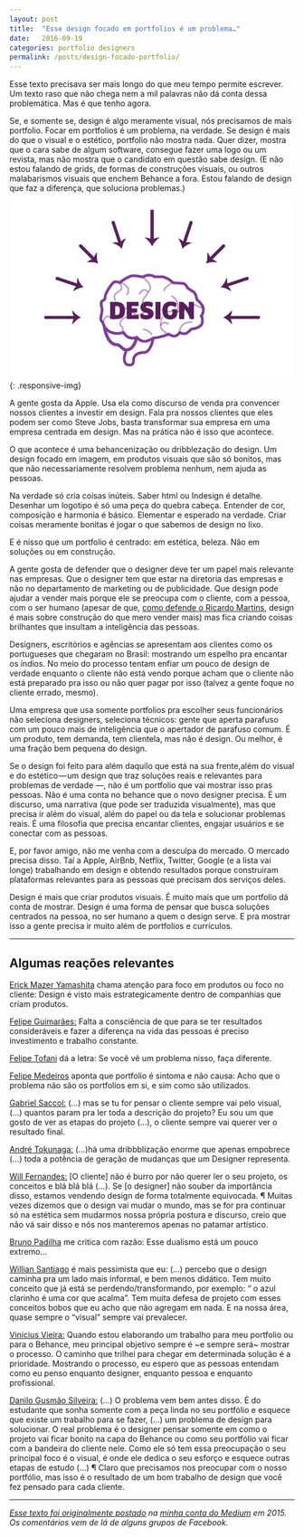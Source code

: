 ```yaml
---
layout: post
title:  "Esse design focado em portfolios é um problema…"
date:   2016-09-19
categories: portfolio designers
permalink: /posts/design-focado-portfolio/
---
```


Esse texto precisava ser mais longo do que meu tempo permite escrever. Um texto raso que não chega nem a mil palavras não dá conta dessa problemática. Mas é que tenho agora.

Se, e somente se, design é algo meramente visual, nós precisamos de mais portfolio. Focar em portfolios é um problema, na verdade. Se design é mais do que o visual e o estético, portfolio não mostra nada. Quer dizer, mostra que o cara sabe de algum software, consegue fazer uma logo ou um revista, mas não mostra que o candidato em questão sabe design. (E não estou falando de grids, de formas de construções visuais, ou outros malabarismos visuais que enchem Behance a fora. Estou falando de design que faz a diferença, que soluciona problemas.)

![](/assets/img/design-focado-portfolios/img.jpg){: .responsive-img}

A gente gosta da Apple. Usa ela como discurso de venda pra convencer nossos clientes a investir em design. Fala pra nossos clientes que eles podem ser como Steve Jobs, basta transformar sua empresa em uma empresa centrada em design. Mas na prática não é isso que acontece.

O que acontece é uma behancenização ou dribblezação do design. Um design focado em imagem, em produtos visuais que são só bonitos, mas que não necessariamente resolvem problema nenhum, nem ajuda as pessoas.

Na verdade só cria coisas inúteis. Saber html ou Indesign é detalhe. Desenhar um logotipo é só uma peça do quebra cabeça. Entender de cor, composição e harmonia é básico. Elementar e esperado na verdade. Criar coisas meramente bonitas é jogar o que sabemos de design no lixo.

E é nisso que um portfolio é centrado: em estética, beleza. Não em soluções ou em construção.

A gente gosta de defender que o designer deve ter um papel mais relevante nas empresas. Que o designer tem que estar na diretoria das empresas e não no departamento de marketing ou de publicidade. Que design pode ajudar a vender mais porque ele se preocupa com o cliente, com a pessoa, com o ser humano (apesar de que, [como defende o Ricardo Martins](https://ideiasricardomartins.wordpress.com/2015/09/12/resultados/), design é mais sobre construção do que mero vender mais) mas fica criando coisas brilhantes que insultam a inteligência das pessoas.

Designers, escritórios e agências se apresentam aos clientes como os portugueses que chegaram no Brasil: mostrando um espelho pra encantar os índios. No meio do processo tentam enfiar um pouco de design de verdade enquanto o cliente não está vendo porque acham que o cliente não está preparado pra isso ou não quer pagar por isso (talvez a gente foque no cliente errado, mesmo).

Uma empresa que usa somente portfolios pra escolher seus funcionários não seleciona designers, seleciona técnicos: gente que aperta parafuso com um pouco mais de inteligência que o apertador de parafuso comum. É um produto, tem demanda, tem clientela, mas não é design. Ou melhor, é uma fração bem pequena do design.

Se o design foi feito para além daquilo que está na sua frente,além do visual e do estético — um design que traz soluções reais e relevantes para problemas de verdade —, não é um portfolio que vai mostrar isso pras pessoas. Não é uma conta no behance que o novo designer precisa. É um discurso, uma narrativa (que pode ser traduzida visualmente), mas que precisa ir além do visual, além do papel ou da tela e solucionar problemas reais. É uma filosofia que precisa encantar clientes, engajar usuários e se conectar com as pessoas.

E, por favor amigo, não me venha com a desculpa do mercado. O mercado precisa disso. Taí a Apple, AirBnb, Netflix, Twitter, Google (e a lista vai longe) trabalhando em design e obtendo resultados porque construiram plataformas relevantes para as pessoas que precisam dos serviços deles.

Design é mais que criar produtos visuais. É muito mais que um portfolio dá conta de mostrar. Design é uma forma de pensar que busca soluções centrados na pessoa, no ser humano a quem o design serve. E pra mostrar isso a gente precisa ir muito além de portfolios e currículos.


* * *

## Algumas reações relevantes

[Erick Mazer Yamashita](https://medium.com/@erickmazer) chama atenção para foco em produtos ou foco no cliente: Design é visto mais estrategicamente dentro de companhias que criam produtos.

[Felipe Guimarães:](https://medium.com/@felipeguimares) Falta a consciência de que para se ter resultados consideráveis e fazer a diferença na vida das pessoas é preciso investimento e trabalho constante.

[Felipe Tofani](https://www.facebook.com/ftofani?fref=ufi) dá a letra: Se você vê um problema nisso, faça diferente.

[Felipe Medeiros](https://www.facebook.com/felipe.ffmm?fref=ufi) aponta que portfolio é sintoma e não causa: Acho que o problema não são os portfolios em si, e sim como são utilizados.

[Gabriel Saccol:](https://www.facebook.com/gabriel.saccol?fref=ufi) (…) mas se tu for pensar o cliente sempre vai pelo visual, (…) quantos param pra ler toda a descrição do projeto? Eu sou um que gosto de ver as etapas do projeto (…), o cliente sempre vai querer ver o resultado final.

[André Tokunaga:](https://www.facebook.com/noyukihara?fref=ufi) (…)há uma dribbblização enorme que apenas empobrece (…) toda a potência de geração de mudanças que um Designer representa.

[Will Fernandes:](https://www.facebook.com/willzithu?fref=ufi) [O cliente] não é burro por não querer ler o seu projeto, os conceitos e blá blá blá (…). Se [o designer] não souber da importância disso, estamos vendendo design de forma totalmente equivocada. ¶ Muitas vezes dizemos que o design vai mudar o mundo, mas se for pra continuar só na estética sem mudarmos nossa própria postura e discurso, creio que não vá sair disso e nós nos manteremos apenas no patamar artístico.

[Bruno Padilha](https://www.facebook.com/bhpadilha?fref=ufi) me critica com razão: Esse dualismo está um pouco extremo…

[Willian Santiago](https://www.facebook.com/santiagowillian?fref=ufi) é mais pessimista que eu: (…) percebo que o design caminha pra um lado mais informal, e bem menos didático. Tem muito conceito que já está se perdendo/transformando, por exemplo: “ o azul clarinho é uma cor que acalma”. Tem muita defesa de projeto com esses conceitos bobos que eu acho que não agregam em nada. E na nossa área, quase sempre o “visual” sempre vai prevalecer.

[Vinícius Vieira:](https://www.facebook.com/viniiciusvieira?fref=ufi) Quando estou elaborando um trabalho para meu portfolio ou para o Behance, meu principal objetivo sempre é ~e sempre será~ mostrar o processo. O caminho que trilhei para chegar em determinada solução é a prioridade. Mostrando o processo, eu espero que as pessoas entendam como eu penso enquanto designer, enquanto pessoa e enquanto profissional.

[Danilo Gusmão Silveira:](https://www.facebook.com/dgusmaosilveira?fref=ufi) (…) O problema vem bem antes disso. É do estudante que sonha somente com a peça linda no seu portfólio e esquece que existe um trabalho para se fazer, (…) um problema de design para solucionar. O real problema é o designer pensar somente em como o projeto vai ficar bonito na capa do Behance ou como seu portfólio vai ficar com a bandeira do cliente nele. Como ele só tem essa preocupação o seu principal foco é o visual, é onde ele dedica o seu esforço e esquece outras etapas de estudo (…) ¶ Claro que precisamos nos preocupar com o nosso portfólio, mas isso é o resultado de um bom trabalho de design que você fez pensado para cada cliente.

* * *

*[Esse texto foi originalmente postado](https://medium.com/@gustavonering/esse-design-focado-em-portfolios-%C3%A9-um-problema-66ed791a31f1#.yup9r6kth) na [minha conta do Medium](https://medium.com/@gustavonering) em 2015. Os comentários vem de lá de alguns grupos de Facebook.*
